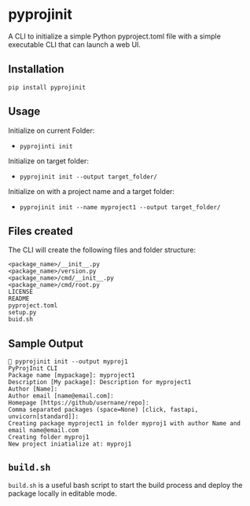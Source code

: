 # pyprojinit

A CLI to initialize a simple Python pyproject.toml file with a simple executable CLI that can launch a web UI.

## Installation

`pip install pyprojinit`

## Usage

Initialize on current Folder:
- `pyprojinti init`

Initialize on target folder: 
- `pyprojinit init --output target_folder/`

Initialize on with a project name and a target folder: 
- `pyprojinit init --name myproject1 --output target_folder/`

## Files created

The CLI will create the following files and folder structure:

```text
<package_name>/__init__.py
<package_name>/version.py
<package_name>/cmd/__init__.py
<package_name>/cmd/root.py
LICENSE
README
pyproject.toml
setup.py
buid.sh
```
## Sample Output

```text
 pyprojinit init --output myproj1
PyProjInit CLI
Package name [mypackage]: myproject1
Description [My package]: Description for myproject1
Author [Name]: 
Author email [name@email.com]: 
Homepage [https://github/usernane/repo]: 
Comma separated packages (space=None) [click, fastapi, unvicorn[standard]]: 
Creating package myproject1 in folder myproj1 with author Name and email name@email.com
Creating folder myproj1
New project iniatialize at: myproj1
```


## `build.sh`

`build.sh` is a useful bash script to start the build process and deploy the package locally in editable mode.
